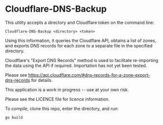 # Cloudflare-DNS-Backup

This utility accepts a directory and Cloudflare token on the command line:

    Cloudflare-DNS-Backup <directory> <token>

Using this information, it queries the Cloudflare API, obtains a list of
zones, and exports DNS records for each zone to a separate file in the specified directory.

Cloudflare's "Export DNS Records" method is used to facilitate re-importing the data using the API if required. Importation has not yet been tested.

Please see https://api.cloudflare.com/#dns-records-for-a-zone-export-dns-records for details.

This application is a work in progress -- use at your own risk.

Please see the LICENCE file for licence information.

To compile, clone this repo, enter the directory, and run:

    go build
